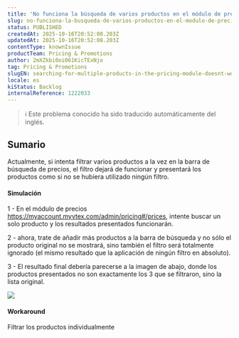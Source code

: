 ```yaml
---
title: 'No funciona la búsqueda de varios productos en el módulo de precios'
slug: no-funciona-la-busqueda-de-varios-productos-en-el-modulo-de-precios
status: PUBLISHED
createdAt: 2025-10-16T20:52:08.203Z
updatedAt: 2025-10-16T20:52:08.203Z
contentType: knownIssue
productTeam: Pricing & Promotions
author: 2mXZkbi0oi061KicTExNjo
tag: Pricing & Promotions
slugEN: searching-for-multiple-products-in-the-pricing-module-doesnt-work
locale: es
kiStatus: Backlog
internalReference: 1222033
---
```


>ℹ️ Este problema conocido ha sido traducido automáticamente del inglés.

## Sumario


Actualmente, si intenta filtrar varios productos a la vez en la barra de búsqueda de precios, el filtro dejará de funcionar y presentará los productos como si no se hubiera utilizado ningún filtro.


#### Simulación


1 - En el módulo de precios https://myaccount.myvtex.com/admin/pricing#/prices, intente buscar un solo producto y los resultados presentados funcionarán.

2 - ahora, trate de añadir más productos a la barra de búsqueda y no sólo el producto original no se mostrará, sino también el filtro será totalmente ignorado (el mismo resultado que la aplicación de ningún filtro en absoluto).

3 - El resultado final debería parecerse a la imagen de abajo, donde los productos presentados no son exactamente los 3 que se filtraron, sino la lista original.

 ![](https://vtexhelp.zendesk.com/attachments/token/QlZToxNgxy6wbXkoGW74KkJU7/?name=image.png)


#### Workaround


Filtrar los productos individualmente



